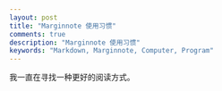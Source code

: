 ```yaml
---
layout: post
title: "Marginnote 使用习惯"
comments: true
description: "Marginnote 使用习惯"
keywords: "Markdown, Marginnote, Computer, Program"
---
```


我一直在寻找一种更好的阅读方式。

